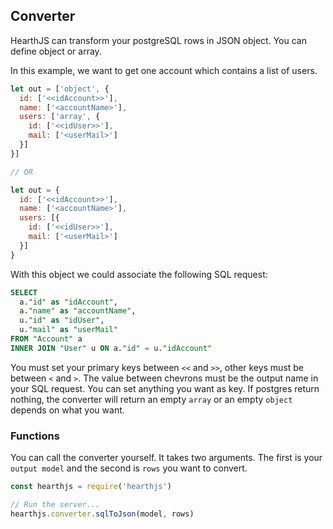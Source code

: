 ## Converter

HearthJS can transform your postgreSQL rows in JSON object. You can define object or array.

In this example, we want to get one account which contains a list of users.

```js
let out = ['object', {
  id: ['<<idAccount>>'],
  name: ['<accountName>'],
  users: ['array', {
    id: ['<<idUser>>'],
    mail: ['<userMail>']
  }]
}]

// OR

let out = {
  id: ['<<idAccount>>'],
  name: ['<accountName>'],
  users: [{
    id: ['<<idUser>>'],
    mail: ['<userMail>']
  }]
}

```
With this object we could associate the following SQL request:

```sql
SELECT
  a."id" as "idAccount",
  a."name" as "accountName",
  u."id" as "idUser",
  u."mail" as "userMail"
FROM "Account" a
INNER JOIN "User" u ON a."id" = u."idAccount"
```

You must set your primary keys between `<<` and `>>`, other keys must be between `<` and `>`. The value between chevrons must be the output name in your SQL request. You can set anything you want as key.
If postgres return nothing, the converter will return an empty `array` or an empty `object` depends on what you want.

### Functions

You can call the converter yourself. It takes two arguments. The first is your `output model` and the second is `rows` you want to convert.

```js
const hearthjs = require('hearthjs')

// Run the server...
hearthjs.converter.sqlToJson(model, rows)
```
